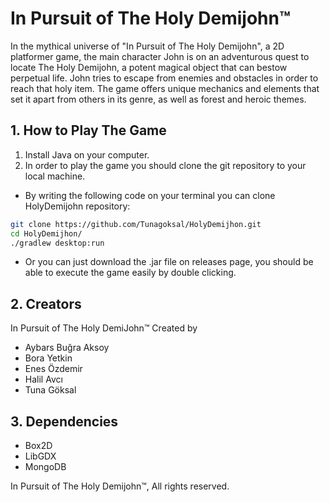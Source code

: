 # In Pursuit of The Holy Demijohn™


In the mythical universe of "In Pursuit of The Holy Demijohn", a 2D platformer game, the main character John is on an adventurous quest to locate The Holy Demijohn, a potent magical object that can bestow perpetual life. John tries to escape from enemies and obstacles in order to reach that holy item. The game offers unique mechanics and elements that set it apart from others in its genre, as well as forest and heroic themes.

## 1. How to Play The Game
1.  Install Java on your computer.
2.  In order to play the game you should clone the git repository to your local machine.
- By writing the following code on your terminal you can clone HolyDemijohn repository:
```bash
git clone https://github.com/Tunagoksal/HolyDemijhon.git
cd HolyDemijhon/
./gradlew desktop:run
```
- Or you can just download the .jar file on releases page, you should be able to execute the game easily by double clicking.



## 2. Creators
In Pursuit of The Holy DemiJohn™ Created by 
- Aybars Buğra Aksoy
- Bora Yetkin
- Enes Özdemir
- Halil Avcı
- Tuna Göksal


## 3. Dependencies
- Box2D
- LibGDX
- MongoDB


In Pursuit of The Holy Demijohn™, All rights reserved.

